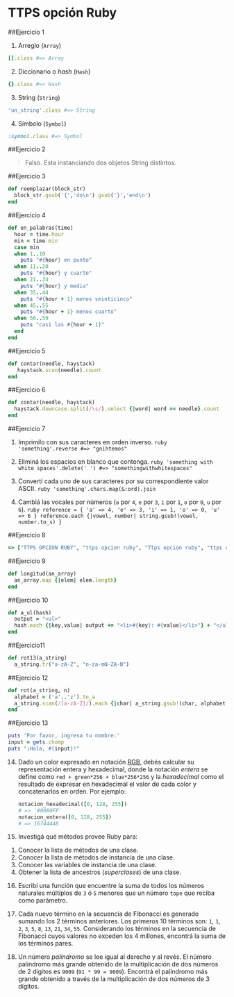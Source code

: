 # TTPS opción Ruby

##Ejercicio 1
  1. Arreglo (`Array`)
  ```ruby
  [].class #=> Array
  ```
  2. Diccionario o _hash_ (`Hash`)
  ```ruby
  {}.class #=> Hash
  ```
  3. String (`String`)
  ```ruby
  'un_string'.class #=> String
  ```
  4. Símbolo (`Symbol`)
  ```ruby
  :symbol.class #=> Symbol
  ```

##Ejercicio 2
   > Falso. Esta instanciando dos objetos String distintos.

##Ejercicio 3
  ```ruby
  def reemplazar(block_str)
    block_str.gsub('{','do\n').gsub('}','end\n')
  end
  ```

##Ejercicio 4
  ```ruby
  def en_palabras(time)
    hour = time.hour
    min = time.min
    case min
    when 1..10
      puts "#{hour} en punto"
    when 11..20
      puts "#{hour} y cuarto"
    when 21..34
      puts "#{hour} y media"
    when 35..44
      puts "#{hour + 1} menos veinticinco"
    when 45..55
      puts "#{hour + 1} menos cuarto"
    when 56..59
      puts "casi las #{hour + 1}"
    end
  end
  ```

##Ejercicio 5
  ```ruby
  def contar(needle, haystack)
     haystack.scan(needle).count
  end
  ```

##Ejercicio 6
  ```ruby
  def contar(needle, haystack)
    haystack.downcase.split(/\s/).select {|word| word == needle}.count
  end
  ```

##Ejercicio 7
  1. Imprimilo con sus caracteres en orden inverso.
    ```ruby
    'something'.reverse #=> "gnihtemos"
    ```

  2. Eliminá los espacios en blanco que contenga.
    ```ruby
    'something with white spaces'.delete(' ') #=> "somethingwithwhitespaces"
    ```

  3. Convertí cada uno de sus caracteres por su correspondiente valor ASCII.
    ```ruby
    'something'.chars.map(&:ord).join
    ```

  4. Cambiá las vocales por números (`a` por `4`, `e` por `3`, `i` por `1`, `o` por `0`, `u` por `6`).
    ```ruby
    reference = { 'a' => 4, 'e' => 3, 'i' => 1, 'o' => 0, 'u' => 6 }
    reference.each {|vowel, number| string.gsub!(vowel, number.to_s) }
    ```

##Ejercicio 8
  ```ruby
  => ["TTPS OPCION RUBY", "ttps opcion ruby", "Ttps opcion ruby", "ttps oPCION rUBY"]
  ```

##Ejercicio 9
  ```ruby
  def longitud(an_array)
    an_array.map {|elem| elem.length}
  end
  ```

##Ejercicio 10
  ```ruby
  def a_ul(hash)
    output = "<ul>"
    hash.each {|key,value| output += "<li>#{key}: #{value}</li>"} + "</ul>"
  end
  ```

##Ejercicio11
  ```ruby
  def rot13(a_string)
    a_string.tr("a-zA-Z", "n-za-mN-ZA-N")
  ```

##Ejercicio 12
  ```ruby
  def rot(a_string, n)
    alphabet = ('a'..'z').to_a
    a_string.scan(/[a-zA-Z]/).each {|char| a_string.gsub!(char, alphabet.rotate(n).fetch(alphabet.index(char))}
  end
  ```

##Ejercicio 13
  ```ruby
  puts 'Por favor, ingresa tu nombre:'
  input = gets.chomp
  puts "¡Hola, #{input}!"
  ```

14) Dado un color expresado en notación [RGB](https://es.wikipedia.org/wiki/RGB), debés calcular su representación
    entera y hexadecimal, donde la notación _entera_ se define como `red + green*256 + blue*256*256` y la _hexadecimal_
    como el resultado de expresar en hexadecimal el valor de cada color y concatenarlos en orden. Por ejemplo:

    ```ruby
    notacion_hexadecimal([0, 128, 255])
    # => '#0080FF'
    notacion_entera([0, 128, 255])
    # => 16744448
    ```

15) Investigá qué métodos provee Ruby para:
  1. Conocer la lista de métodos de una clase.
  2. Conocer la lista de métodos de instancia de una clase.
  3. Conocer las variables de instancia de una clase.
  4. Obtener la lista de ancestros (_superclases_) de una clase.

16) Escribí una función que encuentre la suma de todos los números naturales múltiplos de `3` ó `5` menores que un
    número `tope` que reciba como parámetro.

17) Cada nuevo término en la secuencia de Fibonacci es generado sumando los 2 términos anteriores. Los primeros 10
    términos son: `1`, `1`, `2`, `3`, `5`, `8`, `13`, `21`, `34`, `55`. Considerando los términos en la secuencia de
    Fibonacci cuyos valores no exceden los 4 millones, encontrá la suma de los términos pares.

18) Un número _palíndromo_ se lee igual al derecho y al revés. El número palíndromo más grande obtenido de la
    multiplicación de dos números de 2 dígitos es `9009` (`91 * 99 = 9009`). Encontrá el palíndromo más grande obtenido a
    través de la multiplicación de dos números de 3 dígitos.
